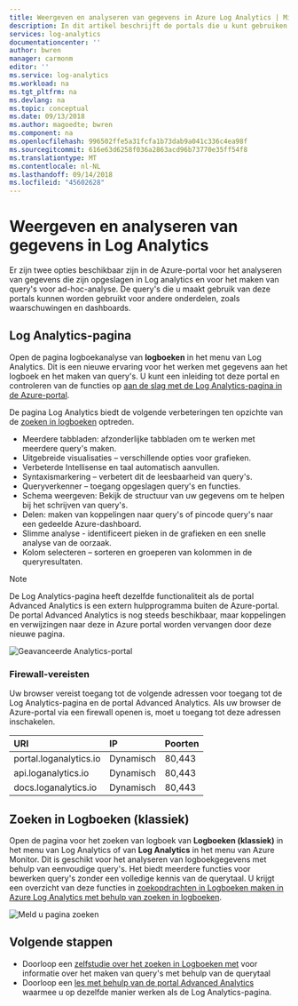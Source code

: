 ```yaml
---
title: Weergeven en analyseren van gegevens in Azure Log Analytics | Microsoft Docs
description: In dit artikel beschrijft de portals die u kunt gebruiken in de logboeken van Azure Log Analytics maken en bewerken.
services: log-analytics
documentationcenter: ''
author: bwren
manager: carmonm
editor: ''
ms.service: log-analytics
ms.workload: na
ms.tgt_pltfrm: na
ms.devlang: na
ms.topic: conceptual
ms.date: 09/13/2018
ms.author: magoedte; bwren
ms.component: na
ms.openlocfilehash: 996502ffe5a31fcfa1b73dab9a041c336c4ea98f
ms.sourcegitcommit: 616e63d6258f036a2863acd96b73770e35ff54f8
ms.translationtype: MT
ms.contentlocale: nl-NL
ms.lasthandoff: 09/14/2018
ms.locfileid: "45602628"
---
```

# <a name="viewing-and-analyzing-data-in-log-analytics"></a>Weergeven en analyseren van gegevens in Log Analytics
Er zijn twee opties beschikbaar zijn in de Azure-portal voor het analyseren van gegevens die zijn opgeslagen in Log analytics en voor het maken van query's voor ad-hoc-analyse. De query's die u maakt gebruik van deze portals kunnen worden gebruikt voor andere onderdelen, zoals waarschuwingen en dashboards.

## <a name="log-analytics-page"></a>Log Analytics-pagina
Open de pagina logboekanalyse van **logboeken** in het menu van Log Analytics. Dit is een nieuwe ervaring voor het werken met gegevens aan het logboek en het maken van query's. U kunt een inleiding tot deze portal en controleren van de functies op [aan de slag met de Log Analytics-pagina in de Azure-portal](query-language/get-started-analytics-portal.md).

De pagina Log Analytics biedt de volgende verbeteringen ten opzichte van de [zoeken in logboeken](#log-search) optreden.

* Meerdere tabbladen: afzonderlijke tabbladen om te werken met meerdere query's maken.
* Uitgebreide visualisaties – verschillende opties voor grafieken.
* Verbeterde Intellisense en taal automatisch aanvullen.
* Syntaxismarkering – verbetert dit de leesbaarheid van query's. 
* Queryverkenner – toegang opgeslagen query's en functies.
* Schema weergeven: Bekijk de structuur van uw gegevens om te helpen bij het schrijven van query's.
* Delen: maken van koppelingen naar query's of pincode query's naar een gedeelde Azure-dashboard.
* Slimme analyse - identificeert pieken in de grafieken en een snelle analyse van de oorzaak.
* Kolom selecteren – sorteren en groeperen van kolommen in de queryresultaten.

> [!NOTE]
> De Log Analytics-pagina heeft dezelfde functionaliteit als de portal Advanced Analytics is een extern hulpprogramma buiten de Azure-portal. De portal Advanced Analytics is nog steeds beschikbaar, maar koppelingen en verwijzingen naar deze in Azure portal worden vervangen door deze nieuwe pagina.

![Geavanceerde Analytics-portal](media/log-analytics-log-search-portals/advanced-analytics-portal.png)


### <a name="firewall-requirements"></a>Firewall-vereisten
Uw browser vereist toegang tot de volgende adressen voor toegang tot de Log Analytics-pagina en de portal Advanced Analytics.  Als uw browser de Azure-portal via een firewall openen is, moet u toegang tot deze adressen inschakelen.

| URI | IP | Poorten |
|:---|:---|:---|
| portal.loganalytics.io | Dynamisch | 80,443 |
| api.loganalytics.io    | Dynamisch | 80,443 |
| docs.loganalytics.io   | Dynamisch | 80,443 |


## <a name="log-search-classic"></a>Zoeken in Logboeken (klassiek)
Open de pagina voor het zoeken van logboek van **Logboeken (klassiek)** in het menu van Log Analytics of van **Log Analytics** in het menu van Azure Monitor. Dit is geschikt voor het analyseren van logboekgegevens met behulp van eenvoudige query's. Het biedt meerdere functies voor bewerken query's zonder een volledige kennis van de querytaal.  U krijgt een overzicht van deze functies in [zoekopdrachten in Logboeken maken in Azure Log Analytics met behulp van zoeken in logboeken](log-analytics-log-search-log-search-portal.md). 


![Meld u pagina zoeken](media/log-analytics-log-search-portals/log-search-portal.png)


## <a name="next-steps"></a>Volgende stappen

- Doorloop een [zelfstudie over het zoeken in Logboeken met](log-analytics-tutorial-viewdata.md) voor informatie over het maken van query's met behulp van de querytaal
- Doorloop een [les met behulp van de portal Advanced Analytics](query-language/get-started-analytics-portal.md) waarmee u op dezelfde manier werken als de Log Analytics-pagina.

